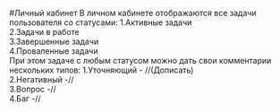 #Личный кабинет
В личном кабинете отображаются все задачи пользователя со статусами: 
1.Активные задачи  
2.Задачи в работе  
3.Завершенные задачи  
4.Проваленные задачи  
При этом задаче с любым статусом можно дать свои комментарии нескольких типов:
1.Уточняющий - //(Дописать)  
2.Негативный -//  
3.Вопрос -//  
4.Баг -//  
